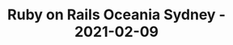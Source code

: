 ---
layout: post
title: Ruby on Rails Oceania Sydney - 2021-02-09
datetime: 2021-02-09 18:00:00.000000000 -05:00
name: Ruby on Rails Oceania Sydney
external_url: https://www.meetup.com/Ruby-On-Rails-Oceania-Sydney/events/hlnmbsyccdbmb/
---
